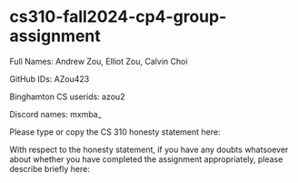 # cs310-fall2024-cp4-group-assignment

Full Names: Andrew Zou, Elliot Zou, Calvin Choi

GitHub IDs: AZou423

Binghamton CS userids: azou2

Discord names: mxmba_

Please type or copy the CS 310 honesty statement here:

With respect to the honesty statement, if you have any doubts whatsoever about whether you have completed the assignment appropriately, please describe briefly here:
